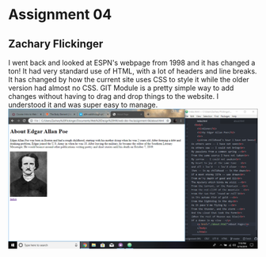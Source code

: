 # Assignment 04
## Zachary Flickinger
I went back and looked at ESPN's webpage from 1998 and it has changed a ton! It had very standard use of HTML, with a lot of headers and line breaks. It has changed by how the current site uses CSS to style it while the older version had almost no CSS.
 GIT Module is a pretty simple way to add changes without having to drag and drop things to the website. I understood it and was super easy to manage.
![My Screenshot](./images/screenshot.png)
